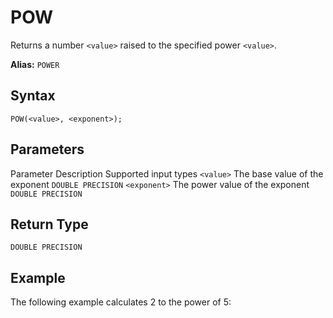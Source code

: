 # [](#pow)POW

Returns a number `<value>` raised to the specified power `<value>`.

**Alias:** `POWER`

## [](#syntax)Syntax

```
POW(<value>, <exponent>);
```

## [](#parameters)Parameters

Parameter Description Supported input types `<value>` The base value of the exponent `DOUBLE PRECISION` `<exponent>` The power value of the exponent `DOUBLE PRECISION`

## [](#return-type)Return Type

`DOUBLE PRECISION`

## [](#example)Example

The following example calculates 2 to the power of 5: